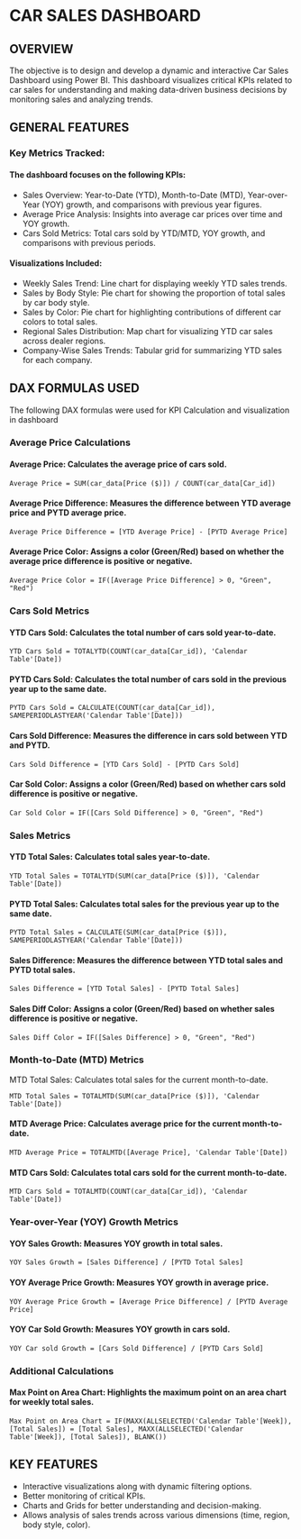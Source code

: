 # CAR SALES DASHBOARD

## OVERVIEW
The objective is to design and develop a dynamic and interactive Car Sales Dashboard using Power BI. This dashboard visualizes critical KPIs related to car sales for understanding and making data-driven business decisions by monitoring sales and analyzing trends.

## GENERAL FEATURES
### Key Metrics Tracked:
#### The dashboard focuses on the following KPIs:
- Sales Overview: Year-to-Date (YTD), Month-to-Date (MTD), Year-over-Year (YOY) growth, and comparisons with previous year figures.
- Average Price Analysis: Insights into average car prices over time and YOY growth.
- Cars Sold Metrics: Total cars sold by YTD/MTD, YOY growth, and comparisons with previous periods.
#### Visualizations Included:
- Weekly Sales Trend: Line chart for displaying weekly YTD sales trends.
- Sales by Body Style: Pie chart for showing the proportion of total sales by car body style.
- Sales by Color: Pie chart for highlighting contributions of different car colors to total sales.
- Regional Sales Distribution: Map chart for visualizing YTD car sales across dealer regions.
- Company-Wise Sales Trends: Tabular grid for summarizing YTD sales for each company.

## DAX FORMULAS USED
The following DAX formulas were used for KPI Calculation and visualization in dashboard
### Average Price Calculations
#### Average Price: Calculates the average price of cars sold.
```
Average Price = SUM(car_data[Price ($)]) / COUNT(car_data[Car_id])
```
#### Average Price Difference: Measures the difference between YTD average price and PYTD average price.
```
Average Price Difference = [YTD Average Price] - [PYTD Average Price]
```
#### Average Price Color: Assigns a color (Green/Red) based on whether the average price difference is positive or negative.
```
Average Price Color = IF([Average Price Difference] > 0, "Green", "Red")
```
### Cars Sold Metrics
#### YTD Cars Sold: Calculates the total number of cars sold year-to-date.
```
YTD Cars Sold = TOTALYTD(COUNT(car_data[Car_id]), 'Calendar Table'[Date])
```
#### PYTD Cars Sold: Calculates the total number of cars sold in the previous year up to the same date.
```
PYTD Cars Sold = CALCULATE(COUNT(car_data[Car_id]), SAMEPERIODLASTYEAR('Calendar Table'[Date]))
```
#### Cars Sold Difference: Measures the difference in cars sold between YTD and PYTD.
```
Cars Sold Difference = [YTD Cars Sold] - [PYTD Cars Sold]
```
#### Car Sold Color: Assigns a color (Green/Red) based on whether cars sold difference is positive or negative.
```
Car Sold Color = IF([Cars Sold Difference] > 0, "Green", "Red")
```
### Sales Metrics
#### YTD Total Sales: Calculates total sales year-to-date.
```
YTD Total Sales = TOTALYTD(SUM(car_data[Price ($)]), 'Calendar Table'[Date])
```
#### PYTD Total Sales: Calculates total sales for the previous year up to the same date.
```
PYTD Total Sales = CALCULATE(SUM(car_data[Price ($)]), SAMEPERIODLASTYEAR('Calendar Table'[Date]))
```
#### Sales Difference: Measures the difference between YTD total sales and PYTD total sales.
```
Sales Difference = [YTD Total Sales] - [PYTD Total Sales]
```
#### Sales Diff Color: Assigns a color (Green/Red) based on whether sales difference is positive or negative.
```
Sales Diff Color = IF([Sales Difference] > 0, "Green", "Red")
```
### Month-to-Date (MTD) Metrics
MTD Total Sales: Calculates total sales for the current month-to-date.
```
MTD Total Sales = TOTALMTD(SUM(car_data[Price ($)]), 'Calendar Table'[Date])
```
#### MTD Average Price: Calculates average price for the current month-to-date.
```
MTD Average Price = TOTALMTD([Average Price], 'Calendar Table'[Date])
```
#### MTD Cars Sold: Calculates total cars sold for the current month-to-date.
```
MTD Cars Sold = TOTALMTD(COUNT(car_data[Car_id]), 'Calendar Table'[Date])
```
### Year-over-Year (YOY) Growth Metrics
#### YOY Sales Growth: Measures YOY growth in total sales.
```
YOY Sales Growth = [Sales Difference] / [PYTD Total Sales]
```
#### YOY Average Price Growth: Measures YOY growth in average price.
```
YOY Average Price Growth = [Average Price Difference] / [PYTD Average Price]
```
#### YOY Car Sold Growth: Measures YOY growth in cars sold.
```
YOY Car sold Growth = [Cars Sold Difference] / [PYTD Cars Sold]
```
### Additional Calculations
#### Max Point on Area Chart: Highlights the maximum point on an area chart for weekly total sales.
```
Max Point on Area Chart = IF(MAXX(ALLSELECTED('Calendar Table'[Week]), [Total Sales]) = [Total Sales], MAXX(ALLSELECTED('Calendar Table'[Week]), [Total Sales]), BLANK())
```

## KEY FEATURES
- Interactive visualizations along with dynamic filtering options.
- Better monitoring of critical KPIs.
- Charts and Grids for better understanding and decision-making.
- Allows analysis of sales trends across various dimensions (time, region, body style, color).

